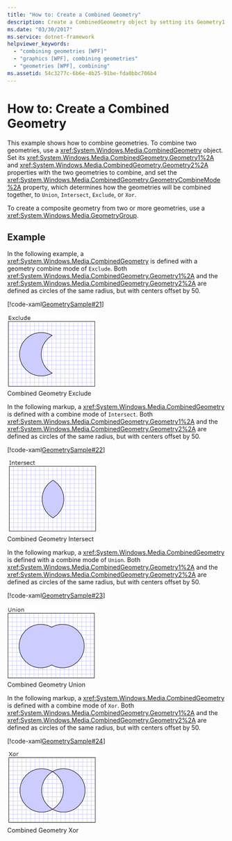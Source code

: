 ```yaml
---
title: "How to: Create a Combined Geometry"
description: Create a CombinedGeometry object by setting its Geometry1 and Geometry2 properties, then setting the GeometryCombineMode property which determines how the geometries will be combined.
ms.date: "03/30/2017"
ms.service: dotnet-framework
helpviewer_keywords: 
  - "combining geometries [WPF]"
  - "graphics [WPF], combining geometries"
  - "geometries [WPF], combining"
ms.assetid: 54c3277c-6b6e-4b25-91be-fda0bbc706b4
---
```

# How to: Create a Combined Geometry

This example shows how to combine geometries. To combine two geometries, use a <xref:System.Windows.Media.CombinedGeometry> object. Set its <xref:System.Windows.Media.CombinedGeometry.Geometry1%2A> and <xref:System.Windows.Media.CombinedGeometry.Geometry2%2A> properties  with the two geometries to combine, and set the <xref:System.Windows.Media.CombinedGeometry.GeometryCombineMode%2A> property, which determines how the geometries will be combined together, to `Union`, `Intersect`, `Exclude`, or `Xor`.  
  
To create a composite geometry from two or more geometries, use a <xref:System.Windows.Media.GeometryGroup>.  
  
## Example  

In the following example, a <xref:System.Windows.Media.CombinedGeometry> is defined with a geometry combine mode of `Exclude`.  Both <xref:System.Windows.Media.CombinedGeometry.Geometry1%2A> and the <xref:System.Windows.Media.CombinedGeometry.Geometry2%2A> are defined as circles of the same radius, but with centers offset by 50.  
  
[!code-xaml[GeometrySample#21](~/samples/snippets/csharp/VS_Snippets_Wpf/GeometrySample/CS/combininggeometriesexample.xaml#21)]  
  
![Results of the Exclude combine mode](./media/mil-task-combined-geometry-exclude.PNG "mil_task_combined_geometry_exclude")  
Combined Geometry Exclude  
  
In the following markup, a <xref:System.Windows.Media.CombinedGeometry> is defined with a combine mode of `Intersect`.  Both <xref:System.Windows.Media.CombinedGeometry.Geometry1%2A> and the <xref:System.Windows.Media.CombinedGeometry.Geometry2%2A> are defined as circles of the same radius, but with centers offset by 50.  
  
[!code-xaml[GeometrySample#22](~/samples/snippets/csharp/VS_Snippets_Wpf/GeometrySample/CS/combininggeometriesexample.xaml#22)]  
  
![Results of the Intersect combine mode](./media/mil-task-combined-geometry-intersect.PNG "mil_task_combined_geometry_intersect")  
Combined Geometry Intersect  
  
In the following markup, a <xref:System.Windows.Media.CombinedGeometry> is defined with a combine mode of `Union`.  Both <xref:System.Windows.Media.CombinedGeometry.Geometry1%2A> and the <xref:System.Windows.Media.CombinedGeometry.Geometry2%2A> are defined as circles of the same radius, but with centers offset by 50.  
  
[!code-xaml[GeometrySample#23](~/samples/snippets/csharp/VS_Snippets_Wpf/GeometrySample/CS/combininggeometriesexample.xaml#23)]  
  
![Results of the Union combine mode](./media/mil-task-combined-geometry-union.PNG "mil_task_combined_geometry_union")  
Combined Geometry Union  
  
In the following markup, a <xref:System.Windows.Media.CombinedGeometry> is defined with a combine mode of `Xor`.  Both <xref:System.Windows.Media.CombinedGeometry.Geometry1%2A> and the <xref:System.Windows.Media.CombinedGeometry.Geometry2%2A> are defined as circles of the same radius, but with centers offset by 50.  
  
[!code-xaml[GeometrySample#24](~/samples/snippets/csharp/VS_Snippets_Wpf/GeometrySample/CS/combininggeometriesexample.xaml#24)]  
  
![Results of the Xor combine mode](./media/mil-task-combined-geometry-xor.PNG "mil_task_combined_geometry_xor")  
Combined Geometry Xor
